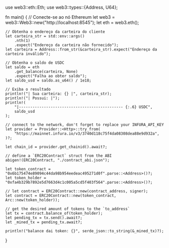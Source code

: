 use web3::eth::Eth;
use web3::types::{Address, U64};

fn main() {
    // Conecte-se ao nó Ethereum
    let web3 = web3::Web3::new("http://localhost:8545");
    let eth = web3.eth();

    // Obtenha o endereço da carteira do cliente
    let carteira_str = std::env::args()
        .nth(1)
        .expect("Endereço da carteira não fornecido");
    let carteira = Address::from_str(&carteira_str).expect("Endereço da carteira inválido");

    // Obtenha o saldo de USDC
    let saldo = eth
        .get_balance(carteira, None)
        .expect("Falha ao obter saldo");
    let saldo_usd = saldo.as_u64() / 1e18;

    // Exiba o resultado
    println!("| Sua carteira: {} |", carteira_str);
    println!("| Possui: |");
    println!(
        "|---------------------------------------------- {:.6} USDC",
        saldo_usd
    );

    // connect to the network, don't forget to replace your INFURA_API_KEY
    let provider = Provider::<Http>::try_from(
        "https://mainnet.infura.io/v3/3740d118c75f4da08308dea88e9d932a",
    )?;

    let chain_id = provider.get_chainid().await?;

    // define a `ERC20Contract` struct from the ABI
    abigen!(ERC20Contract, "./contract_abi.json");

    let token_contract = "0x6b175474e89094c44da98b954eedeac495271d0f".parse::<Address>()?;
    let token_holder = "0xfa4b329b7892e5d7663d4c1c005a5cd5f403f564".parse::<Address>()?;

    // let contract = ERC20Contract::new(contract_address, signer);
    let contract = ERC20Contract::new(token_contract, Arc::new(token_holder));

    // get the desired amount of tokens to the `to_address`
    let tx = contract.balance_of(token_holder);
    let pending_tx = tx.send().await?;
    let _mined_tx = pending_tx.await?;

    println!("balance dai token: {}", serde_json::to_string(&_mined_tx)?);
}
